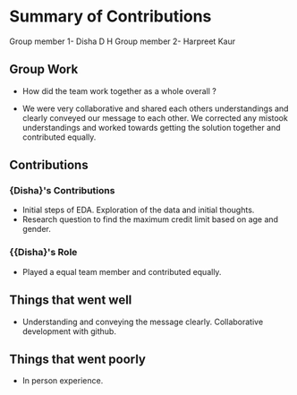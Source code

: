 # Summary of Contributions
Group member 1- Disha D H
Group member 2- Harpreet Kaur

## Group Work

- How did the team work together as a whole overall ?
* We were very collaborative and shared each others understandings and clearly conveyed our message to each other. We corrected any mistook understandings and worked towards getting the solution together and contributed equally.

## Contributions

### {Disha}'s Contributions

- Initial steps of EDA. Exploration of the data and initial thoughts.
- Research question to find the maximum credit limit based on age and gender.

### {{Disha}'s Role

- Played a equal team member and contributed equally.

## Things that went well

- Understanding and conveying the message clearly. Collaborative development with github.

## Things that went poorly

- In person experience.
